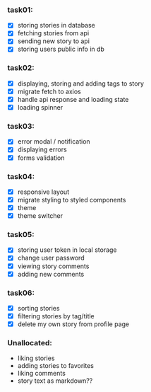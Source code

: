 ### task01:
- [x] storing stories in database
- [x] fetching stories from api 
- [x] sending new story to api
- [x] storing users public info in db

### task02:
- [x] displaying, storing and adding tags to story
- [x] migrate fetch to axios
- [x] handle api response and loading state
- [x] loading spinner

### task03:
- [x] error modal / notification
- [x] displaying errors
- [x] forms validation

### task04:
- [x] responsive layout
- [x] migrate styling to styled components 
- [x] theme
- [x] theme switcher

### task05:
- [x] storing user token in local storage
- [x] change user password
- [x] viewing story comments
- [x] adding new comments

### task06:
- [x] sorting stories
- [x] filtering stories by tag/title
- [x] delete my own story from profile page

### Unallocated:
* liking stories
* adding stories to favorites
* liking comments
* story text as markdown??